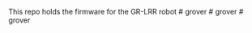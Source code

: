 This repo holds the firmware for the GR-LRR robot
#   g r o v e r  
 #   g r o v e r  
 #   g r o v e r  
 